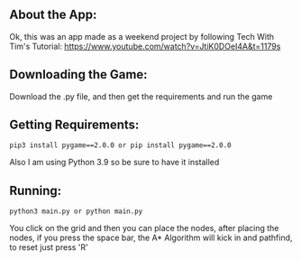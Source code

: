 ## About the App:
Ok, this was an app made as a weekend project by following Tech With Tim's Tutorial: https://www.youtube.com/watch?v=JtiK0DOeI4A&t=1179s

## Downloading the Game:
Download the .py file, and then get the requirements and run the game

## Getting Requirements:

```
pip3 install pygame==2.0.0 or pip install pygame==2.0.0
```

Also I am using Python 3.9 so be sure to have it installed

## Running:

```
python3 main.py or python main.py
```

You click on the grid and then you can place the nodes, after placing the nodes, if you press the space bar, the A* Algorithm will kick in and pathfind, to reset just press 'R'




